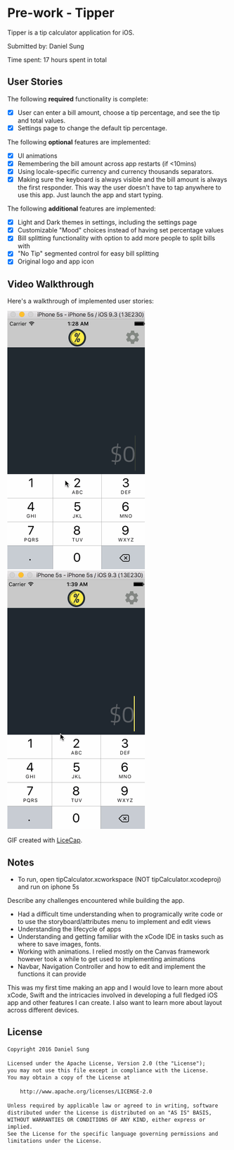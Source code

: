 # Pre-work - Tipper 

Tipper is a tip calculator application for iOS.

Submitted by: Daniel Sung

Time spent: 17 hours spent in total

## User Stories

The following **required** functionality is complete:

* [X] User can enter a bill amount, choose a tip percentage, and see the tip and total values.
* [X] Settings page to change the default tip percentage.

The following **optional** features are implemented:
* [X] UI animations
* [X] Remembering the bill amount across app restarts (if <10mins)
* [X] Using locale-specific currency and currency thousands separators.
* [X] Making sure the keyboard is always visible and the bill amount is always the first responder. This way the user doesn't have to tap anywhere to use this app. Just launch the app and start typing.

The following **additional** features are implemented:

* [X] Light and Dark themes in settings, including the settings page
* [X] Customizable "Mood" choices instead of having set percentage values
* [X] Bill splitting functionality with option to add more people to split bills with
* [X] "No Tip" segmented control for easy bill splitting
* [X] Original logo and app icon

## Video Walkthrough 

Here's a walkthrough of implemented user stories:

<img src='videoWalkthrough.gif' title='Video Walkthrough of required functions, light/dark theme, customizable mood choices, bill splitting and animations' width='' alt='Video Walkthrough' />

<img src='walkThrough.gif' title='Video Walkthrough of locale-specific currency' width='' alt='Video Walkthrough' />


GIF created with [LiceCap](http://www.cockos.com/licecap/).

## Notes

- To run, open tipCalculator.xcworkspace (NOT tipCalculator.xcodeproj) and run on iphone 5s

Describe any challenges encountered while building the app.
- Had a difficult time understanding when to programically write code or to use the storyboard/attributes menu to implement and edit views
- Understanding the lifecycle of apps
- Understanding and getting familiar with the xCode IDE in tasks such as where to save images, fonts.
- Working with animations. I relied mostly on the Canvas framework however took a while to get used to implementing animations 
- Navbar, Navigation Controller and how to edit and implement the functions it can provide

This was my first time making an app and I would love to learn more about xCode, Swift and the intricacies involved in developing a full fledged iOS app and other features I can create. I also want to learn more about layout across different devices.


## License

    Copyright 2016 Daniel Sung

    Licensed under the Apache License, Version 2.0 (the "License");
    you may not use this file except in compliance with the License.
    You may obtain a copy of the License at

        http://www.apache.org/licenses/LICENSE-2.0

    Unless required by applicable law or agreed to in writing, software
    distributed under the License is distributed on an "AS IS" BASIS,
    WITHOUT WARRANTIES OR CONDITIONS OF ANY KIND, either express or implied.
    See the License for the specific language governing permissions and
    limitations under the License.
